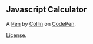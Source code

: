 Javascript Calculator
---------------------


A [Pen](http://codepen.io/collinferry/pen/JXXRRp) by [Collin](http://codepen.io/collinferry) on [CodePen](http://codepen.io/).

[License](http://codepen.io/collinferry/pen/JXXRRp/license).